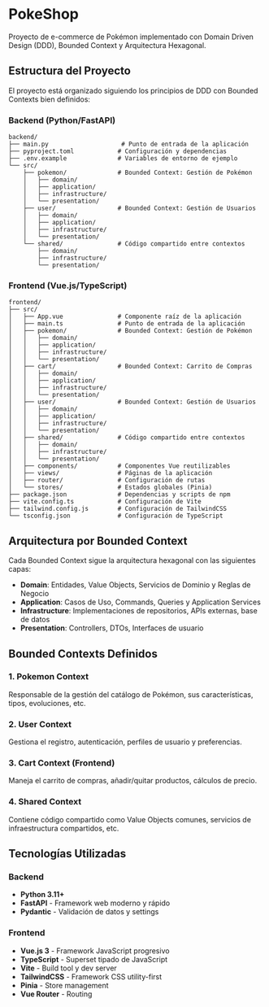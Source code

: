 # PokeShop

Proyecto de e-commerce de Pokémon implementado con Domain Driven Design (DDD), Bounded Context y Arquitectura Hexagonal.

## Estructura del Proyecto

El proyecto está organizado siguiendo los principios de DDD con Bounded Contexts bien definidos:

### Backend (Python/FastAPI)
```
backend/
├── main.py                    # Punto de entrada de la aplicación
├── pyproject.toml            # Configuración y dependencias
├── .env.example              # Variables de entorno de ejemplo
└── src/
    ├── pokemon/              # Bounded Context: Gestión de Pokémon
    │   ├── domain/
    │   ├── application/
    │   ├── infrastructure/
    │   └── presentation/
    ├── user/                 # Bounded Context: Gestión de Usuarios
    │   ├── domain/
    │   ├── application/
    │   ├── infrastructure/
    │   └── presentation/
    └── shared/               # Código compartido entre contextos
        ├── domain/
        ├── infrastructure/
        └── presentation/
```

### Frontend (Vue.js/TypeScript)
```
frontend/
├── src/
│   ├── App.vue               # Componente raíz de la aplicación
│   ├── main.ts               # Punto de entrada de la aplicación
│   ├── pokemon/              # Bounded Context: Gestión de Pokémon
│   │   ├── domain/
│   │   ├── application/
│   │   ├── infrastructure/
│   │   └── presentation/
│   ├── cart/                 # Bounded Context: Carrito de Compras
│   │   ├── domain/
│   │   ├── application/
│   │   ├── infrastructure/
│   │   └── presentation/
│   ├── user/                 # Bounded Context: Gestión de Usuarios
│   │   ├── domain/
│   │   ├── application/
│   │   ├── infrastructure/
│   │   └── presentation/
│   ├── shared/               # Código compartido entre contextos
│   │   ├── domain/
│   │   ├── infrastructure/
│   │   └── presentation/
│   ├── components/           # Componentes Vue reutilizables
│   ├── views/                # Páginas de la aplicación
│   ├── router/               # Configuración de rutas
│   └── stores/               # Estados globales (Pinia)
├── package.json              # Dependencias y scripts de npm
├── vite.config.ts            # Configuración de Vite
├── tailwind.config.js        # Configuración de TailwindCSS
└── tsconfig.json             # Configuración de TypeScript
```

## Arquitectura por Bounded Context

Cada Bounded Context sigue la arquitectura hexagonal con las siguientes capas:

- **Domain**: Entidades, Value Objects, Servicios de Dominio y Reglas de Negocio
- **Application**: Casos de Uso, Commands, Queries y Application Services  
- **Infrastructure**: Implementaciones de repositorios, APIs externas, base de datos
- **Presentation**: Controllers, DTOs, Interfaces de usuario

## Bounded Contexts Definidos

### 1. Pokemon Context
Responsable de la gestión del catálogo de Pokémon, sus características, tipos, evoluciones, etc.

### 2. User Context  
Gestiona el registro, autenticación, perfiles de usuario y preferencias.

### 3. Cart Context (Frontend)
Maneja el carrito de compras, añadir/quitar productos, cálculos de precio.

### 4. Shared Context
Contiene código compartido como Value Objects comunes, servicios de infraestructura compartidos, etc.

## Tecnologías Utilizadas

### Backend
- **Python 3.11+**
- **FastAPI** - Framework web moderno y rápido
- **Pydantic** - Validación de datos y settings

### Frontend  
- **Vue.js 3** - Framework JavaScript progresivo
- **TypeScript** - Superset tipado de JavaScript
- **Vite** - Build tool y dev server
- **TailwindCSS** - Framework CSS utility-first
- **Pinia** - Store management
- **Vue Router** - Routing

